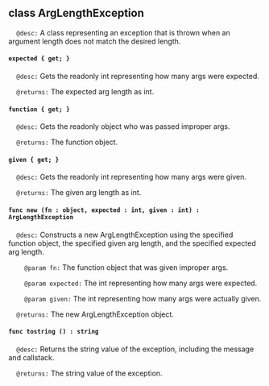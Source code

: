## class ArgLengthException

&nbsp;&nbsp;&nbsp;&nbsp;```@desc:``` A class representing an exception that is thrown when an argument length does not match the desired length.

#### ```expected { get; }```

&nbsp;&nbsp;&nbsp;&nbsp;```@desc:``` Gets the readonly int representing how many args were expected.

&nbsp;&nbsp;&nbsp;&nbsp;```@returns:``` The expected arg length as int.

#### ```function { get; }```

&nbsp;&nbsp;&nbsp;&nbsp;```@desc:``` Gets the readonly object who was passed improper args.

&nbsp;&nbsp;&nbsp;&nbsp;```@returns:``` The function object.

#### ```given { get; }```

&nbsp;&nbsp;&nbsp;&nbsp;```@desc:``` Gets the readonly int representing how many args were given.

&nbsp;&nbsp;&nbsp;&nbsp;```@returns:``` The given arg length as int.

#### ```func new (fn : object, expected : int, given : int) : ArgLengthException```

&nbsp;&nbsp;&nbsp;&nbsp;```@desc:``` Constructs a new ArgLengthException using the specified function object, the specified given arg length, and the specified expected arg length.

&nbsp;&nbsp;&nbsp;&nbsp;&nbsp;&nbsp;&nbsp;&nbsp;```@param fn:``` The function object that was given improper args.

&nbsp;&nbsp;&nbsp;&nbsp;&nbsp;&nbsp;&nbsp;&nbsp;```@param expected:``` The int representing how many args were expected.

&nbsp;&nbsp;&nbsp;&nbsp;&nbsp;&nbsp;&nbsp;&nbsp;```@param given:``` The int representing how many args were actually given.

&nbsp;&nbsp;&nbsp;&nbsp;```@returns:``` The new ArgLengthException object.

#### ```func tostring () : string```

&nbsp;&nbsp;&nbsp;&nbsp;```@desc:``` Returns the string value of the exception, including the message and callstack.

&nbsp;&nbsp;&nbsp;&nbsp;```@returns:``` The string value of the exception.

